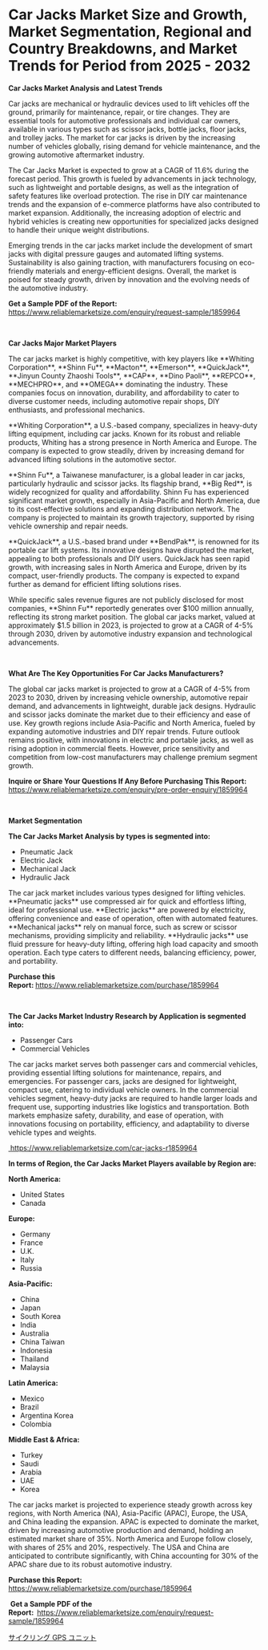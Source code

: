 <p><h1>Car Jacks Market Size and Growth, Market Segmentation, Regional and Country Breakdowns, and Market Trends for Period from 2025 -  2032</h1></p><p><strong>Car Jacks Market Analysis and Latest Trends</strong></p>
<p><p>Car jacks are mechanical or hydraulic devices used to lift vehicles off the ground, primarily for maintenance, repair, or tire changes. They are essential tools for automotive professionals and individual car owners, available in various types such as scissor jacks, bottle jacks, floor jacks, and trolley jacks. The market for car jacks is driven by the increasing number of vehicles globally, rising demand for vehicle maintenance, and the growing automotive aftermarket industry.</p><p>The Car Jacks Market is expected to grow at a CAGR of 11.6% during the forecast period. This growth is fueled by advancements in jack technology, such as lightweight and portable designs, as well as the integration of safety features like overload protection. The rise in DIY car maintenance trends and the expansion of e-commerce platforms have also contributed to market expansion. Additionally, the increasing adoption of electric and hybrid vehicles is creating new opportunities for specialized jacks designed to handle their unique weight distributions.</p><p>Emerging trends in the car jacks market include the development of smart jacks with digital pressure gauges and automated lifting systems. Sustainability is also gaining traction, with manufacturers focusing on eco-friendly materials and energy-efficient designs. Overall, the market is poised for steady growth, driven by innovation and the evolving needs of the automotive industry.</p></p>
<p><strong>Get a Sample PDF of the Report:&nbsp;</strong> <a href="https://www.reliablemarketsize.com/enquiry/request-sample/1859964?utm_campaign=1197&utm_medium=2&utm_source=Github&utm_content=ia&utm_term=23012025&utm_id=car-jacks">https://www.reliablemarketsize.com/enquiry/request-sample/1859964</a></p>
<p>&nbsp;</p>
<p><strong>Car Jacks Major Market Players</strong></p>
<p><p>The car jacks market is highly competitive, with key players like **Whiting Corporation**, **Shinn Fu**, **Macton**, **Emerson**, **QuickJack**, **Jinyun County Zhaoshi Tools**, **CAP**, **Dino Paoli**, **REPCO**, **MECHPRO**, and **OMEGA** dominating the industry. These companies focus on innovation, durability, and affordability to cater to diverse customer needs, including automotive repair shops, DIY enthusiasts, and professional mechanics.</p><p>**Whiting Corporation**, a U.S.-based company, specializes in heavy-duty lifting equipment, including car jacks. Known for its robust and reliable products, Whiting has a strong presence in North America and Europe. The company is expected to grow steadily, driven by increasing demand for advanced lifting solutions in the automotive sector.</p><p>**Shinn Fu**, a Taiwanese manufacturer, is a global leader in car jacks, particularly hydraulic and scissor jacks. Its flagship brand, **Big Red**, is widely recognized for quality and affordability. Shinn Fu has experienced significant market growth, especially in Asia-Pacific and North America, due to its cost-effective solutions and expanding distribution network. The company is projected to maintain its growth trajectory, supported by rising vehicle ownership and repair needs.</p><p>**QuickJack**, a U.S.-based brand under **BendPak**, is renowned for its portable car lift systems. Its innovative designs have disrupted the market, appealing to both professionals and DIY users. QuickJack has seen rapid growth, with increasing sales in North America and Europe, driven by its compact, user-friendly products. The company is expected to expand further as demand for efficient lifting solutions rises.</p><p>While specific sales revenue figures are not publicly disclosed for most companies, **Shinn Fu** reportedly generates over $100 million annually, reflecting its strong market position. The global car jacks market, valued at approximately $1.5 billion in 2023, is projected to grow at a CAGR of 4-5% through 2030, driven by automotive industry expansion and technological advancements.</p></p>
<p>&nbsp;</p>
<p><strong>What Are The Key Opportunities For Car Jacks Manufacturers?</strong></p>
<p><p>The global car jacks market is projected to grow at a CAGR of 4-5% from 2023 to 2030, driven by increasing vehicle ownership, automotive repair demand, and advancements in lightweight, durable jack designs. Hydraulic and scissor jacks dominate the market due to their efficiency and ease of use. Key growth regions include Asia-Pacific and North America, fueled by expanding automotive industries and DIY repair trends. Future outlook remains positive, with innovations in electric and portable jacks, as well as rising adoption in commercial fleets. However, price sensitivity and competition from low-cost manufacturers may challenge premium segment growth.</p></p>
<p><strong>Inquire or Share Your Questions If Any Before Purchasing This Report:</strong> <a href="https://www.reliablemarketsize.com/enquiry/pre-order-enquiry/1859964?utm_campaign=1197&utm_medium=2&utm_source=Github&utm_content=ia&utm_term=23012025&utm_id=car-jacks">https://www.reliablemarketsize.com/enquiry/pre-order-enquiry/1859964</a></p>
<p>&nbsp;</p>
<p><strong>Market Segmentation</strong></p>
<p><strong>The Car Jacks Market Analysis by types is segmented into:</strong></p>
<p><ul><li>Pneumatic Jack</li><li>Electric Jack</li><li>Mechanical Jack</li><li>Hydraulic Jack</li></ul></p>
<p><p>The car jack market includes various types designed for lifting vehicles. **Pneumatic jacks** use compressed air for quick and effortless lifting, ideal for professional use. **Electric jacks** are powered by electricity, offering convenience and ease of operation, often with automated features. **Mechanical jacks** rely on manual force, such as screw or scissor mechanisms, providing simplicity and reliability. **Hydraulic jacks** use fluid pressure for heavy-duty lifting, offering high load capacity and smooth operation. Each type caters to different needs, balancing efficiency, power, and portability.</p></p>
<p><strong>Purchase this Report:&nbsp;</strong><a href="https://www.reliablemarketsize.com/purchase/1859964?utm_campaign=1197&utm_medium=2&utm_source=Github&utm_content=ia&utm_term=23012025&utm_id=car-jacks">https://www.reliablemarketsize.com/purchase/1859964</a></p>
<p>&nbsp;</p>
<p><strong>The Car Jacks Market Industry Research by Application is segmented into:</strong></p>
<p><ul><li>Passenger Cars</li><li>Commercial Vehicles</li></ul></p>
<p><p>The car jacks market serves both passenger cars and commercial vehicles, providing essential lifting solutions for maintenance, repairs, and emergencies. For passenger cars, jacks are designed for lightweight, compact use, catering to individual vehicle owners. In the commercial vehicles segment, heavy-duty jacks are required to handle larger loads and frequent use, supporting industries like logistics and transportation. Both markets emphasize safety, durability, and ease of operation, with innovations focusing on portability, efficiency, and adaptability to diverse vehicle types and weights.</p></p>
<p><a href="https://www.reliablemarketsize.com/car-jacks-r1859964?utm_campaign=1197&utm_medium=2&utm_source=Github&utm_content=ia&utm_term=23012025&utm_id=car-jacks">&nbsp;https://www.reliablemarketsize.com/car-jacks-r1859964</a></p>
<p><strong>In terms of Region, the Car Jacks Market Players available by Region are:</strong></p>
<p>
    <p> <strong> North America: </strong>
        <ul>
            <li>United States</li>
            <li>Canada</li>
        </ul>
        </p> 
    <p> <strong> Europe: </strong>
        <ul>
            <li>Germany</li>
            <li>France</li>
            <li>U.K.</li>
            <li>Italy</li>
            <li>Russia</li>
        </ul>
        </p> 
    <p> <strong> Asia-Pacific: </strong>
        <ul>
            <li>China</li>
            <li>Japan</li>
            <li>South Korea</li>
            <li>India</li>
            <li>Australia</li>
            <li>China Taiwan</li>
            <li>Indonesia</li>
            <li>Thailand</li>
            <li>Malaysia</li>
        </ul>
        </p> 
    <p> <strong> Latin America: </strong>
        <ul>
            <li>Mexico</li>
            <li>Brazil</li>
            <li>Argentina Korea</li>
            <li>Colombia</li>
        </ul>
        </p> 
    <p> <strong> Middle East & Africa: </strong>
        <ul>
            <li>Turkey</li>
            <li>Saudi</li>
            <li>Arabia</li>
            <li>UAE</li>
            <li>Korea</li>
        </ul>
    </p>
    </p>
<p><p>The car jacks market is projected to experience steady growth across key regions, with North America (NA), Asia-Pacific (APAC), Europe, the USA, and China leading the expansion. APAC is expected to dominate the market, driven by increasing automotive production and demand, holding an estimated market share of 35%. North America and Europe follow closely, with shares of 25% and 20%, respectively. The USA and China are anticipated to contribute significantly, with China accounting for 30% of the APAC share due to its robust automotive industry.</p></p>
<p><strong>Purchase this Report: </strong><a href="https://www.reliablemarketsize.com/purchase/1859964?utm_campaign=1197&utm_medium=2&utm_source=Github&utm_content=ia&utm_term=23012025&utm_id=car-jacks">https://www.reliablemarketsize.com/purchase/1859964</a></p>
<p>&nbsp;<strong>Get a Sample PDF of the Report:&nbsp;&nbsp;</strong><a href="https://www.reliablemarketsize.com/enquiry/request-sample/1859964?utm_campaign=1197&utm_medium=2&utm_source=Github&utm_content=ia&utm_term=23012025&utm_id=car-jacks">https://www.reliablemarketsize.com/enquiry/request-sample/1859964</a></p>
<p><strong></strong></p>
<p><p><a href="https://github.com/lababdou/Market-Research-Report-List-6/blob/main/798794232939.md?utm_campaign=1197&utm_medium=2&utm_source=Github&utm_content=ia&utm_term=23012025&utm_id=car-jacks">サイクリング GPS ユニット</a></p></p>